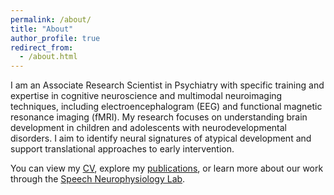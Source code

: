 ```yaml
---
permalink: /about/
title: "About"
author_profile: true
redirect_from: 
  - /about.html
---
```


I am an Associate Research Scientist in Psychiatry with specific training and expertise in cognitive neuroscience and multimodal neuroimaging techniques, including electroencephalogram (EEG) and functional magnetic resonance imaging (fMRI). My research focuses on understanding brain development in children and adolescents with neurodevelopmental disorders. I aim to identify neural signatures of atypical development and support translational approaches to early intervention.

You can view my [CV](/cv/), explore my [publications](/publications/), or learn more about our work through the [Speech Neurophysiology Lab](https://chang.lab.medicine.umich.edu/).

